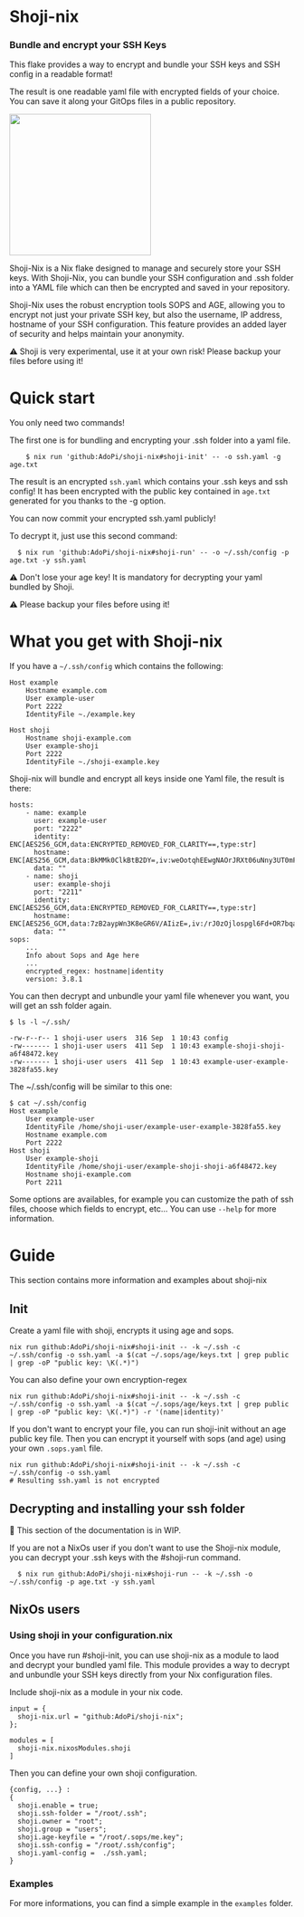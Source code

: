 # Shoji-nix 

### Bundle and encrypt your SSH Keys

This flake provides a way to encrypt and bundle your SSH keys and SSH config in a readable format! 

The result is one readable yaml file with encrypted fields of your choice. You can save it along your GitOps files in a public repository.

<img src="https://github.com/AdoPi/shoji-nix/assets/5956940/84de5a8b-04fe-42f3-ba52-b5f74b2c1ce4" width="250" height="250">

Shoji-Nix is a Nix flake designed to manage and securely store your SSH keys. With Shoji-Nix, you can bundle your SSH configuration and .ssh folder into a YAML file which can then be encrypted and saved in your repository.

Shoji-Nix uses the robust encryption tools SOPS and AGE, allowing you to encrypt not just your private SSH key, but also the username, IP address, hostname of your SSH configuration. This feature provides an added layer of security and helps maintain your anonymity.

⚠️ Shoji is very experimental, use it at your own risk! Please backup your files before using it!

# Quick start

You only need two commands!

The first one is for bundling and encrypting your .ssh folder into a yaml file.

```
    $ nix run 'github:AdoPi/shoji-nix#shoji-init' -- -o ssh.yaml -g age.txt
```

The result is an encrypted `ssh.yaml` which contains your .ssh keys and ssh config! 
It has been encrypted with the public key contained in `age.txt` generated for you thanks to the -g option.

You can now commit your encrypted ssh.yaml publicly!

To decrypt it, just use this second command:

```
  $ nix run 'github:AdoPi/shoji-nix#shoji-run' -- -o ~/.ssh/config -p age.txt -y ssh.yaml
```

⚠️ Don't lose your age key! It is mandatory for decrypting your yaml bundled by Shoji.

⚠️ Please backup your files before using it!

# What you get with Shoji-nix

If you have a `~/.ssh/config` which contains the following:

```
Host example
	Hostname example.com
	User example-user
	Port 2222
	IdentityFile ~./example.key

Host shoji
	Hostname shoji-example.com
	User example-shoji
	Port 2222
	IdentityFile ~./shoji-example.key

```

Shoji-nix will bundle and encrypt all keys inside one Yaml file, the result is there:

```
hosts:
    - name: example
      user: example-user
      port: "2222"
      identity: ENC[AES256_GCM,data:ENCRYPTED_REMOVED_FOR_CLARITY==,type:str]
      hostname: ENC[AES256_GCM,data:BkMMk0ClkBtB2DY=,iv:weOotqhEEwgNAOrJRXt06uNny3UT0mFYYSJKlyj+Mzk=,tag:lam8Lu5Z1hX5K8xZm6zb4g==,type:str]
      data: ""
    - name: shoji
      user: example-shoji
      port: "2211"
      identity: ENC[AES256_GCM,data:ENCRYPTED_REMOVED_FOR_CLARITY==,type:str]
      hostname: ENC[AES256_GCM,data:7zB2aypWn3K8eGR6V/AIizE=,iv:/rJ0zOjlospgl6Fd+OR7bqaUOmiGLuHLdsRm/2IKyg4=,tag:iVFTR/RdwZJKk0dSARnePQ==,type:str]
      data: ""
sops:
    ...
    Info about Sops and Age here
    ...
    encrypted_regex: hostname|identity
    version: 3.8.1

```

You can then decrypt and unbundle your yaml file whenever you want, you will get an ssh folder again.


```
$ ls -l ~/.ssh/

-rw-r--r-- 1 shoji-user users  316 Sep  1 10:43 config
-rw------- 1 shoji-user users  411 Sep  1 10:43 example-shoji-shoji-a6f48472.key
-rw------- 1 shoji-user users  411 Sep  1 10:43 example-user-example-3828fa55.key
```

The ~/.ssh/config will be similar to this one:

```
$ cat ~/.ssh/config
Host example
	User example-user
	IdentityFile /home/shoji-user/example-user-example-3828fa55.key
	Hostname example.com
	Port 2222
Host shoji
	User example-shoji
	IdentityFile /home/shoji-user/example-shoji-shoji-a6f48472.key
	Hostname shoji-example.com
	Port 2211
```

Some options are availables, for example you can customize the path of ssh files, choose which fields to encrypt, etc... You can use `--help` for more information.


# Guide

This section contains more information and examples about shoji-nix

## Init
Create a yaml file with shoji, encrypts it using age and sops.

```
nix run github:AdoPi/shoji-nix#shoji-init -- -k ~/.ssh -c ~/.ssh/config -o ssh.yaml -a $(cat ~/.sops/age/keys.txt | grep public | grep -oP "public key: \K(.*)")
```

You can also define your own encryption-regex

```
nix run github:AdoPi/shoji-nix#shoji-init -- -k ~/.ssh -c ~/.ssh/config -o ssh.yaml -a $(cat ~/.sops/age/keys.txt | grep public | grep -oP "public key: \K(.*)") -r '(name|identity)'
```

If you don't want to encrypt your file, you can run shoji-init without an age public key file.
Then you can encrypt it yourself with sops (and age) using your own `.sops.yaml` file.

```
nix run github:AdoPi/shoji-nix#shoji-init -- -k ~/.ssh -c ~/.ssh/config -o ssh.yaml
# Resulting ssh.yaml is not encrypted
```

## Decrypting and installing your ssh folder

:construction: This section of the documentation is in WIP.

If you are not a NixOs user if you don't want to use the Shoji-nix module, you can decrypt your .ssh keys with the #shoji-run command.

```
  $ nix run github:AdoPi/shoji-nix#shoji-run -- -k ~/.ssh -o ~/.ssh/config -p age.txt -y ssh.yaml
```



## NixOs users

### Using shoji in your configuration.nix

Once you have run #shoji-init, you can use shoji-nix as a module to laod and decrypt your bundled yaml file.
This module provides a way to decrypt and unbundle your SSH keys directly from your Nix configuration files.

Include shoji-nix as a module in your nix code.

```
input = {
  shoji-nix.url = "github:AdoPi/shoji-nix";
};
```

```
modules = [
  shoji-nix.nixosModules.shoji
]
```

Then you can define your own shoji configuration.

```
{config, ...} :
{
  shoji.enable = true;
  shoji.ssh-folder = "/root/.ssh";
  shoji.owner = "root";
  shoji.group = "users";
  shoji.age-keyfile = "/root/.sops/me.key";
  shoji.ssh-config = "/root/.ssh/config";
  shoji.yaml-config =  ./ssh.yaml;
}
```
### Examples
For more informations, you can find a simple example in the `examples` folder.

